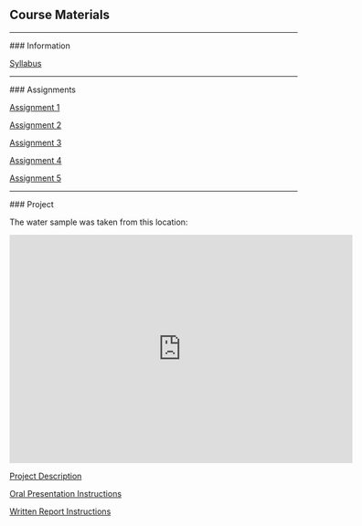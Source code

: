 ## Course Materials
<hr>
### Information

[Syllabus](#)


<hr>
### Assignments

[Assignment 1](#)

[Assignment 2](#)

[Assignment 3](#)

[Assignment 4](#)

[Assignment 5](#)

<hr>
### Project

The water sample was taken from this location:
<iframe src="https://www.google.com/maps/embed?pb=!1m18!1m12!1m3!1d24305.375723723115!2d-96.99882763233053!3d42.76701038485986!2m3!1f0!2f0!3f0!3m2!1i1024!2i768!4f13.1!3m3!1m2!1s0x0%3A0xc479235af54e1bf9!2sClay+County+Boat+Ramp%2C+Canoe+Takeout!5e1!3m2!1sen!2sus!4v1496106414767" width="600" height="400" frameborder="0" style="border:0" allowfullscreen></iframe>

[Project Description](#)

[Oral Presentation Instructions](#)

[Written Report Instructions](#)




